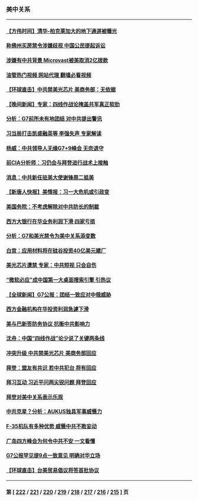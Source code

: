 ### 美中关系
---
#### [【方伟时间】清华-柏克莱加大的地下通道被曝光](../../pages/nf1412576/n14002553.md?05240045) 
#### [称佛州买房禁令涉嫌歧视 中国公民提起诉讼](../../pages/nf1412576/n14002447.md?05240045) 
#### [涉嫌有中共背景 Microvast被美取消2亿拨款](../../pages/nf1412576/n14002425.md?05240045) 
#### [油管热门视频 网站代理 翻墙必看视频](http://138.2.39.72:81/youtube.html?epic-marker?05240045)
#### [【环球直击】中共禁美光芯片 美商务部：无依据](../../pages/nf1412576/n14002059.md?05240045) 
#### [【晚间新闻】专家：四线作战论掩盖共军真正软肋](../../pages/nf1412576/n14002400.md?05240045) 
#### [分析：G7前所未有地团结 对中共提出警讯](../../pages/nf1412576/n14001964.md?05240045) 
#### [习当局打击凯盛融英等 李强失声 专家解读](../../pages/nf1412576/n14002154.md?05240045) 
#### [杨威：中共领导人无缘G7+9峰会 无奈退守](../../pages/nf1412576/n14002147.md?05240045) 
#### [前CIA分析师：习仍会与拜登进行战术上接触](../../pages/nf1412576/n14002182.md?05240045) 
#### [消息：中共新任驻美大使谢锋周二抵美](../../pages/nf1412576/n14002231.md?05240045) 
#### [【新唐人快报】美情报：习一大危机或引政变](../../pages/nf1412576/n14002138.md?05240045) 
#### [美国务院：不考虑解除对中共防长的制裁](../../pages/nf1412576/n14002190.md?05240045) 
#### [西方大银行在华业务利润下滑 四家亏损](../../pages/nf1412576/n14002104.md?05240045) 
#### [分析：G7和美光禁令为美中关系添变数](../../pages/nf1412576/n14001994.md?05240045) 
#### [白宫：应用材料将在硅谷投资40亿美元建厂](../../pages/nf1412576/n14001966.md?05240045) 
#### [美光芯片遭禁 专家：中共短视 只会自伤](../../pages/nf1412576/n14002017.md?05240045) 
#### [“微软必应”成中国第一大桌面搜索引擎 引热议](../../pages/nf1412576/n14001804.md?05240045) 
#### [【全球新闻】G7公报：团结一致应对中俄威胁](../../pages/nf1412576/n14001772.md?05240045) 
#### [西方金融机构在华投资利润急遽下滑](../../pages/nf1412576/n14001715.md?05240045) 
#### [美与巴新签防务协议 抗衡中共影响力](../../pages/nf1412576/n14001525.md?05240045) 
#### [沈舟：中国“四线作战”论少说了关键两条线](../../pages/nf1412576/n14001366.md?05240045) 
#### [冲突升级 中共禁美光芯片 美商务部回应](../../pages/nf1412576/n14001387.md?05240045) 
#### [拜登：盟友有共识 若中共犯台 将有回应](../../pages/nf1412576/n14001419.md?05240045) 
#### [拜习互动 习近平问两尖锐问题 拜登回应](../../pages/nf1412576/n14001392.md?05240045) 
#### [拜登对美中关系表示乐观](../../pages/nf1412576/n14001337.md?05240045) 
#### [中共克星？分析：AUKUS独具军事威慑力](../../pages/nf1412576/n13998385.md?05240045) 
#### [F-35机队有多种优势 威慑中共不敢妄动](../../pages/nf1412576/n13986201.md?05240045) 
#### [广岛四方峰会为何令中共不安 一文看懂](../../pages/nf1412576/n14000959.md?05240045) 
#### [G7公报罕见提9点一致意见 明确对华立场](../../pages/nf1412576/n14000957.md?05240045) 
#### [【环球直击】台美贸易倡议将签首批协议](../../pages/nf1412576/n14000512.md?05240045) 

---
#### 第 [ [222](./222.md?05240045) / [221](./221.md?05240045) / [220](./220.md?05240045) / [219](./219.md?05240045) / [218](./218.md?05240045) / [217](./217.md?05240045) / [216](./216.md?05240045) / [215](./215.md?05240045) ] 页
